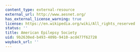```yaml
---
content_type: external-resource
external_url: http://www.aesnet.org/
has_external_license_warning: true
license: https://en.wikipedia.org/wiki/All_rights_reserved
status: ''
title: American Epilepsy Society
uid: 9b2630ed-b493-409b-9410-acd477f62728
wayback_url: ''
---
```

